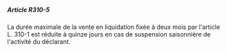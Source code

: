 ##### Article R310-5

La durée maximale de la vente en liquidation fixée à deux mois par l'article L. 310-1 est réduite à quinze jours en cas de suspension saisonnière de l'activité du déclarant.

